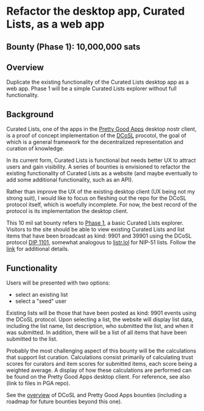 # Refactor the desktop app, Curated Lists, as a web app

## Bounty (Phase 1): 10,000,000 sats

## Overview

Duplicate the existing functionality of the Curated Lists desktop app as a web app. Phase 1 will be a simple Curated Lists explorer without full functionality.

## Background

Curated Lists, one of the apps in the [Pretty Good Apps](https://github.com/wds4/pretty-good) desktop nostr client, is a proof of concept implementation of the [DCoSL](https://github.com/wds4/dcosl) procotol, the goal of which is a general framework for the decentralized representation and curation of knowledge.

In its current form, Curated Lists is functional but needs better UX to attract users and gain visibility. A series of bounties is envisioned to refactor the existing functionality of Curated Lists as a website (and maybe eventually to add some additional functionality, such as an API).

Rather than improve the UX of the existing desktop client (UX being not my strong suit), I would like to focus on fleshing out the repo for the DCoSL protocol itself, which is woefully incomplete. For now, the best record of the protocol is its implementation the desktop client.

This 10 mil sat bounty refers to [Phase 1](https://github.com/wds4/DCoSL/blob/main/bounties/curatedLists/phase1.md), a basic Curated Lists explorer. Visitors to the site should be able to view existing Curated Lists and list items that have been broadcast as kind: 9901 and 39901 using the DCoSL protocol [DIP 1101](https://github.com/wds4/DCoSL/blob/main/dips/networking/nostr/1101.md), somewhat analogous to [listr.lol](listr.lol) for NIP-51 lists. Follow the [link](https://github.com/wds4/DCoSL/blob/main/bounties/curatedLists/phase1.md) for additional details.

## Functionality

Users will be presented with two options:
- select an existing list
- select a "seed" user
  
Existing lists will be those that have been posted as kind: 9901 events using the DCoSL protocol. Upon selecting a list, the website will display list data, including the list name, list description, who submitted the list, and when it was submitted. In addition, there will be a list of all items that have been submitted to the list.

Probably the most challenging aspect of this bounty will be the calculations that support list curation. Calculations consist primarily of calculating trust scores for curators and item scores for submitted items, each score being a weighted average. A display of how these calculations are performed can be found on the Pretty Good Apps desktop client. For reference, see also (link to files in PGA repo).

See the [overview](https://github.com/wds4/DCoSL/tree/main/bounties) of DCoSL and Pretty Good Apps bounties (including a roadmap for future bounties beyond this one).
